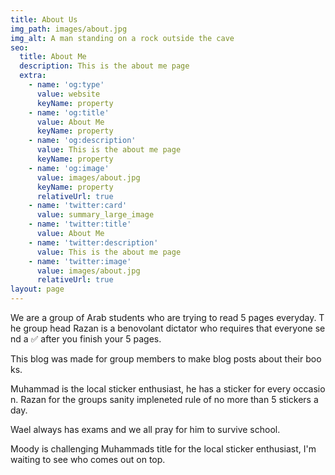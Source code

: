 ```yaml
---
title: About Us
img_path: images/about.jpg
img_alt: A man standing on a rock outside the cave
seo:
  title: About Me
  description: This is the about me page
  extra:
    - name: 'og:type'
      value: website
      keyName: property
    - name: 'og:title'
      value: About Me
      keyName: property
    - name: 'og:description'
      value: This is the about me page
      keyName: property
    - name: 'og:image'
      value: images/about.jpg
      keyName: property
      relativeUrl: true
    - name: 'twitter:card'
      value: summary_large_image
    - name: 'twitter:title'
      value: About Me
    - name: 'twitter:description'
      value: This is the about me page
    - name: 'twitter:image'
      value: images/about.jpg
      relativeUrl: true
layout: page
---
```

We are a group of Arab students who are trying to read 5 pages everyday. The group head Razan is a benovolant dictator who requires that everyone send a ✅ after you finish your 5 pages.


This blog was made for group members to make blog posts about their books.


Muhammad is the local sticker enthusiast, he has a sticker for every occasion. Razan for the groups sanity impleneted rule of no more than 5 stickers a day.


Wael always has exams and we all pray for him to survive school.


Moody is challenging Muhammads title for the local sticker enthusiast, I'm waiting to see who comes out on top.



